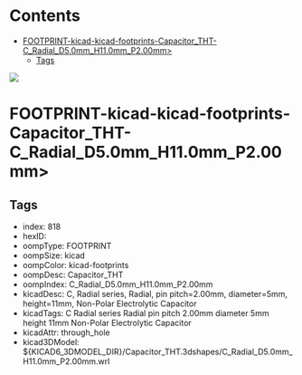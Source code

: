 



Contents
========

* [FOOTPRINT-kicad-kicad-footprints-Capacitor_THT-C_Radial_D5.0mm_H11.0mm_P2.00mm>](#footprint-kicad-kicad-footprints-capacitor_tht-c_radial_d50mm_h110mm_p200mm)
	* [Tags](#tags)
  
![][im]
# FOOTPRINT-kicad-kicad-footprints-Capacitor_THT-C_Radial_D5.0mm_H11.0mm_P2.00mm>

## Tags

- index: 818
- hexID: 
- oompType: FOOTPRINT
- oompSize: kicad
- oompColor: kicad-footprints
- oompDesc: Capacitor_THT
- oompIndex: C_Radial_D5.0mm_H11.0mm_P2.00mm
- kicadDesc: C, Radial series, Radial, pin pitch=2.00mm, diameter=5mm, height=11mm, Non-Polar Electrolytic Capacitor
- kicadTags: C Radial series Radial pin pitch 2.00mm diameter 5mm height 11mm Non-Polar Electrolytic Capacitor
- kicadAttr: through_hole
- kicad3DModel: ${KICAD6_3DMODEL_DIR}/Capacitor_THT.3dshapes/C_Radial_D5.0mm_H11.0mm_P2.00mm.wrl



[im]: image.png
